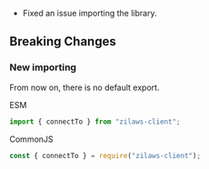 - Fixed an issue importing the library.

## Breaking Changes

### New importing
From now on, there is no default export.

ESM

```ts
import { connectTo } from "zilaws-client";
```

CommonJS
```ts
const { connectTo } = require("zilaws-client");
```